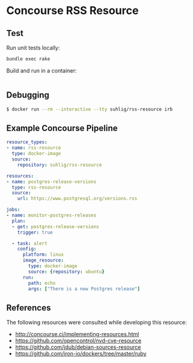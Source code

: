 # Concourse RSS Resource

## Test

Run unit tests locally:

```bash
bundle exec rake
```

Build and run in a container:

```bash
```

## Debugging

```bash
$ docker run --rm --interactive --tty suhlig/rss-resource irb
```

## Example Concourse Pipeline

```yaml
resource_types:
- name: rss-resource
  type: docker-image
  source:
    repository: suhlig/rss-resource

resources:
- name: postgres-release-versions
  type: rss-resource
  source:
    url: https://www.postgresql.org/versions.rss

jobs:
- name: monitor-postgres-releases
  plan:
  - get: postgres-release-versions
    trigger: true

  - task: alert
    config:
      platform: linux
      image_resource:
        type: docker-image
        source: {repository: ubuntu}
      run:
        path: echo
        args: ["There is a new Postgres release"]
```

## References

The following resources were consulted while developing this resource:

* http://concourse.ci/implementing-resources.html
* https://github.com/opencontrol/nvd-cve-resource
* https://github.com/jdub/debian-sources-resource
* https://github.com/iron-io/dockers/tree/master/ruby

